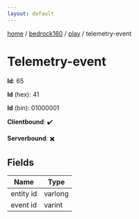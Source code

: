 ```yaml
---
layout: default
---
```


[home](/)  /  [bedrock160](/protocol/bedrock160)  /  [play](/protocol/bedrock160/play)  /  telemetry-event

# Telemetry-event

**Id**: 65

**Id** (hex): 41

**Id** (bin): 01000001

**Clientbound**: ✔️

**Serverbound**: ✖️

## Fields

Name | Type
---|---
entity id | varlong
event id | varint

